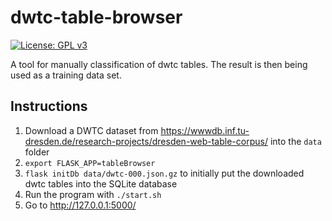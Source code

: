 # dwtc-table-browser
[![License: GPL v3](https://img.shields.io/badge/License-GPL%20v3-blue.svg)](http://www.gnu.org/licenses/gpl-3.0)

A tool for manually classification of dwtc tables. The result is then being used as a training data set.

## Instructions
1. Download a DWTC dataset from https://wwwdb.inf.tu-dresden.de/research-projects/dresden-web-table-corpus/ into the `data` folder
2. `export FLASK_APP=tableBrowser`
3. `flask initDb data/dwtc-000.json.gz` to initially put the downloaded dwtc tables into the SQLite database
4. Run the program with `./start.sh`
5. Go to http://127.0.0.1:5000/
